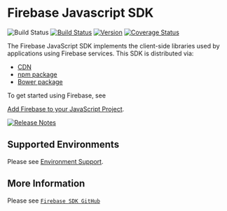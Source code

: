 # Firebase Javascript SDK

<!-- BADGES -->

![Build Status](https://img.shields.io/github/workflow/status/firebase/firebase-js-sdk/Run%20All%20Tests.svg)
[![Build Status](https://saucelabs.com/buildstatus/firebase-oss)](https://saucelabs.com/u/firebase-oss)
[![Version](https://img.shields.io/npm/v/firebase.svg?label=version)](https://www.npmjs.com/package/firebase)
[![Coverage Status](https://coveralls.io/repos/github/firebase/firebase-js-sdk/badge.svg?branch=master)](https://coveralls.io/github/firebase/firebase-js-sdk?branch=master)

<!-- END BADGES -->

The Firebase JavaScript SDK implements the client-side libraries used by applications using Firebase services. This SDK is distributed via:

- [CDN](https://firebase.google.com/docs/web/setup/#add-sdks-initialize)
- [npm package](https://www.npmjs.com/package/firebase)
- [Bower package](https://github.com/firebase/firebase-bower)

To get started using Firebase, see

[Add Firebase to your JavaScript Project](https://firebase.google.com/docs/web/setup).

[![Release Notes](https://img.shields.io/npm/v/firebase.svg?style=flat-square&label=Release%20Notes%20for&labelColor=039be5&color=666)](https://firebase.google.com/support/release-notes/js)

## Supported Environments

Please see [Environment Support](https://firebase.google.com/support/guides/environments_js-sdk).

## More Information

Please see [`Firebase SDK GitHub`](https://github.com/firebase/firebase-js-sdk)
